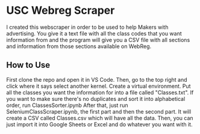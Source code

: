 # USC Webreg Scraper
I created this webscraper in order to be used to help Makers with advertising. You give it a text file with all the class codes that you want information from and the program will give you a CSV file with all sections and information from those sections available on WebReg.

## How to Use
First clone the repo and open it in VS Code. Then, go to the top right and click where it says select another kernel. Create a virtual environment. Put all the classes you want the information for into a file called "Classes.txt". If you want to make sure there's no duplicates and sort it into alphabetical order, run ClassesSorter.ipynb After that, just run SeleniumClassScraper.ipynb, the first part and then the second part. It will create a CSV called Classes.csv which will have all the data. Then, you can just import it into Google Sheets or Excel and do whatever you want with it.
